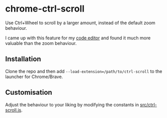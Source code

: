 # chrome-ctrl-scroll

Use Ctrl+Wheel to scroll by a larger amount, instead of the default zoom behaviour.

I came up with this feature for my [code editor](//github.com/gushogg-blake/edita) and found it much more valuable than the zoom behaviour.

## Installation

Clone the repo and then add `--load-extension=/path/to/ctrl-scroll` to the launcher for Chrome/Brave.

## Customisation

Adjust the behaviour to your liking by modifying the constants in [src/ctrl-scroll.js](./src/ctrl-scroll.js).
